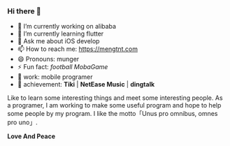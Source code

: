 ### Hi there 👋

- 🔭 I’m currently working on alibaba
- 🌱 I’m currently learning flutter
- 💬 Ask me about iOS develop
- 📫 How to reach me: https://mengtnt.com
- 😄 Pronouns: munger
- ⚡  Fun fact: *football*  *MobaGame*
- 💼 work: mobile programer
- 📜 achievement: **Tiki** | **NetEase Music** | **dingtalk**

Like to learn some interesting things and meet some interesting people. As a programer, I am working to make some useful program and hope to help some people by my program. I like the motto「Unus pro omnibus, omnes pro uno」.

**Love And Peace**

<!--
**animeng/animeng** is a ✨ _special_ ✨ repository because its `README.md` (this file) appears on your GitHub profile.

Here are some ideas to get you started:

- 🔭 I’m currently working on ...
- 🌱 I’m currently learning ...
- 👯 I’m looking to collaborate on ...
- 🤔 I’m looking for help with ...
- 💬 Ask me about ...
- 📫 How to reach me: ...
- 😄 Pronouns: ...
- ⚡ Fun fact: ...
-->
